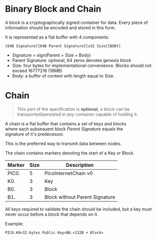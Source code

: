 # Binary Block and Chain

A block is a cryptographically signed container for data.
Every piece of information should be encoded and stored in this form.

It is represented as a flat buffer with 4 components:

```
[64B Signature][64B Parent Signature][u32 Size][BODY]
```

- Signature = sign(Parent + Size + Body)
- Parent Signature: optional, 64 zeros denotes genesis block
- Size: four bytes for implementational convenience. Blocks should not exceed 16777216 (16MB)
- Body: a buffer of content with length equal to Size.


# Chain
> This part of the specification is **optional**, a block can be
> transported/persisted in any container capable of holding it.

A chain is a flat buffer that contains a set of keys and blocks  
where each subsequent block _Parent Signature_ equals the  
signature of it's predecessor.

This is the preferred way to transmit data between nodes.


The chain contains markers denoting the start of a Key or Block.

| Marker | Size | Description                    |
|--------|------|--------------------------------|
| PIC0.  | 5    | PicoInternetChain v0           |
| K0.    | 3    | Key                            |
| B0.    | 3    | Block                          |
| B1.    | 3    | Block without Parent Signature |

All keys required to validate the chain _should_ be included, but a key _must_ never
occur before a block that depends on it.

Example:

```
PIC0.K0<32-bytes Public Key>B0.<132B + Block>
```

